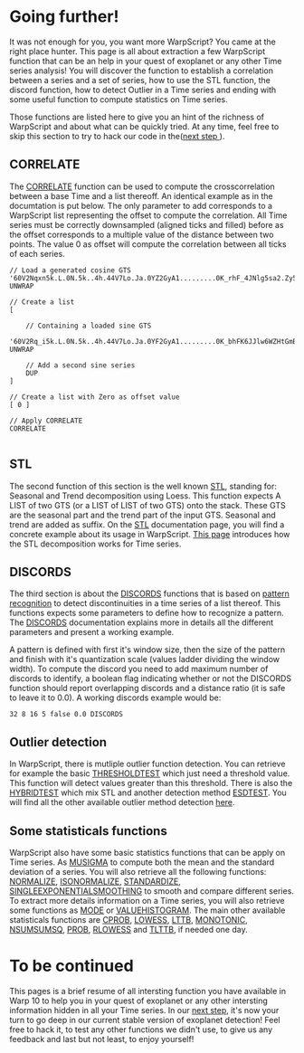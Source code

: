 # Going further!

It was not enough for you, you want more WarpScript? You came at the right place hunter. This page is all about extraction a few WarpScript function that can be an help in your quest of exoplanet or any other Time series analysis! You will discover the function to establish a correlation between a series and a set of series, how to use the STL function, the discord function, how to detect Outlier in a Time series and ending with some useful function to compute statistics on Time series. 

Those functions are listed here to give you an hint of the richness of WarpScript and about what can be quickly tried. At any time, feel free to skip this section to try to hack our code in the([next step ](/step-7-Strong-enough-to-break-our-code)).

## CORRELATE

The [CORRELATE](http://10.3.141.1:8082/reference/functions/function_CORRELATE/) function can be used to compute the crosscorrelation between a base Time and a list thereoff. An identical example as in the documtation is put below. The only parameter to add corresponds to a WarpScript list representing the offset to compute the correlation. All Time series must be correctly downsampled (aligned ticks and filled) before as the offset corresponds to a multiple value of the distance between two points. The value 0 as offset will compute the correlation between all ticks of each series.

```
// Load a generated cosine GTS
'60V2Nqxn5k.L.0N.5k..4h.44V7Lo.Ja.0YZ2GyA1.........0K_rhF_4JNlg5sa2.Zy53d4mxslpgsic2ZYcsMb3WJAE5H4INH0L887cg919CtINj.HNRJQsXDuTXVaM8mIFFGFPseA1.V7idXYccLFixvMftrSzbfCvjAvjbDTSvbTRu13_jhJmjtdpWfqnfzHbzlypPZzreg4QQWHByjEb4dxZGuvE2heeuMHEK_OxxnnJFe5t2u9YkEHUxoPDPJQJXbOWsQble6h6S7ufXa8JY8qvNbiQyA4A3ykYS6YlIJsPDnHZ.PqqjFbBpDH7v6UcivB0I7q59N4HWRZUG65tU48mAxufVmjWfMNclquYCxFGUHp4ETbLRAZOlUIdgzdWzFZvcaduvnQm3SMlyMMfVF9HOjnyVK9t3aMnbO_O15O0JrUZnKKo1ExNzyzBFr6m_tcBR6cmDGdfc4Gkrj1UHccm5qnDw9Jcui8IFc1maepMCCPkqHpoGxoQ6dF9qKmvCDYgEMLYU64LJORNSP8qpNtAdt0h22lhXxuRyE7iqBSBfJ9JXPg82bmoi0LaezaDWuR0GHRbGawKkCof2JgkUR8k3xi4PKCH6r3_9shYsz.bUhVJptwy5EwCrazGZf3XQY6YIv6ldUjvcroEpHcxzqUPDG7_AH5Wni.YKpGXUt0iDjCToyCnyVfniHptRdVQfnF7pb3ZtU9dX7CBotxTERBo.ClKsqrmxTXfIssehpgxR1rLheHM4yVuiz4rLmP_JgvbYxXrtIIWW57BLzEz0CMGwZ9Hhfc2dvnmShyzw0ebJcYGZmxngVVxCNvya5Ie.Pdl_rRqplvugSlwGexVF1rQKzERXiUk6F6ThAVzSo6F5eTfr2T2wCSK2O_YYVOhZJc7f5f8Xh2jw1_KTu_KVKKF1KtQKdlYoB.XfCoGFbKpk2ibLc_w4bdkSFmPvp_ryqyk6cOji6ntfyk8MT9EHOK8H6eveyvwu8PP5jVU7YcklfkXN2tUbrry1kTWrFrrNDsKZWe96A8O4dDnAu.kaUwe2Vg.PV1zfExkNgr.9J3pltMdxc02dSzLEJpzB5.qJMMVhgmww.D_.QLh0TMFuoiwv0TojC9RMuNbPRMp25p_u9hO1j5T1QWUlRnSh.xAx_FEGx.J2mCt8.bN8yxm.FfPJ2XCNr67YL6.x3nk6f3zGggBx1EiwXDm2PVkp.h1w2V5XjSVAGzVo0cYqx1JIvE0y7xfsPH8u67tmtc2D1eG0oQdi.u1lE.C6t4VEGaRw07WrVCohhpBAw1h7Ae3uFWhe0H4RqH48fUO5Zzfm0H8EiH49by1td4zT.xEkO35Zw0obe6iOCo1lRF8AnsNZZOyNq3ByGsCZHC5wiH675RUJo_vt7R_PIZTIwVig8ba_0RyuEdBuy72wcGt7TVPgbrk2E3TF_gt5Zjll0JYp6Z.zCG8ATK7gZzHcQHMfNKH2mCSFKTKooZjFzR020bXY78xDGd6UXtwWEFt5Zlxc1ZTzXYdBMMoSHzKaFOuDPmBTIZ9HrsvDGrkx2ZWbk2dABWJFZCHg3tsTVI4a9dDPBsDkGb3T1BodFQe4m9BgwZCGw3tltVbEFv2LnntbyKwp0wxwkzPtdAM8xD_vn3gjbB2qQuMbK60HRVxpvdU2y8KfieLaUpGngEVwrEXBQEfT4_aTdta2raNTn2j8O5t5g_tugcInLpM6Lac6pCsBpLRouERIP2LFx6qLCiv2iQz3gYD2twDLOoU.RMT6OqgYndi3OjB4nuRmnDcfbhs8bicnbr7CbzmAvVGxvl2bqYJzOHxPkjnXntrXk2spZQw8neyj1jkvqgBUgPn6gSKQgUnVxt7bn46DU8Dx34m.zlHRbYwJoc0lwcPWTM9LczcnDHduCtoNyYf_.rjuIcjcxPd7m.E9CRX3J3ekv9s7KCIwVDRomWM754JjOVzeYE.dIp7mmKxIRk_DFLKP.RovtWVt1aFSv4Q2vmA.8m_8vCGgC5YJjPnGeWWNBs_npJfBqeIUbvnTRmTJLDJpfYiJwrwsO6w9tzsmvV7vvVGhrW_rR7oOmhwYbjY5MDsX0ToZvSlKzvXwdr5amiTTJRzR8sItJc6PZqWvRarIRdNkLzNeotgcxQ0GrBoziPmsL6Nvoj7mvMVvrEnziWAbR3nqsDpOkbvnC6SDQTuRnSx3XveSyr4ZrRczKRvUKRCzpskswVbjlARiifDOVSuTTlIrvg3MrOWzHRVteqPyov54azOuwAcfj.I12LjQ3vjj1AsduWsWLp6h4e9ATCJ24Lgt0wni8uOsXEMiVNb5UsIiDuSv2DPY_M21zBtbiJLcDPY_bnDxVdbiOuPtaifydLLOynuEBylzt3BJt3Fs..0QF0G3.' UNWRAP

// Create a list
[

	// Containing a loaded sine GTS
	'60V2Rq_i5k.L.0N.5k..4h.44V7Lo.Ja.0YF2GyA1.........0K_bhFK6JJlw6WZHtGmBJMAxyDc59NgDAYdmNy9MmGP4P5YNF2cXD8s.B85wOrIVWD5XddVdfdl8.jL4pptT31.c711kHcV.XDcT1ZoYbrRBziv_yUqQpvvzqSwnrUvp_PQ1qP3XAIXWQuHdPXPLGHtVZM6u.bSmfH8yGZ7sL9ihmkvJWLONxEUNezEYuTiXOiRV5HrwblSGgz06dJoYOdvx3lH53vZyhK_J1CvmAYpN3_H.UzMYm_bnEHg5xrncrC.Lfs9ytXSdsUoZm6d91Rmo2pGRDgj_wGVfIXLhULTOi0za_gqibkpW3dsbn4yiX0F6Jj0osvOlX1hDLYkLxfKJ1prUYt4wbLvKbvwMeV5_K8pE145s.BxiBwOlbT._MQypUaLCw0ef7Q5ypvT.tFdTrf7IP2Rc3TLaNEESlx1eYXxQuqGw_lFDMhDxkAHuR1rLx7YxehTVpJKitRQ93j.mfKhUhuCHw.9gbmAJesfkDuSv9EkMgzKeEsdqorUfO80XfgME1XwQ7MoCo1QlyxvV0Fzh56tqN5SkA_WZRNCcLcVMGyVvPfCgN1rQ8GWPNj1F1uJGmTjDzMAX1CSp_.N3Veo0MheXCI_jZ2OFLLMxAiP.5uL6JVNioXKu.n0MUahiRT.YdG3tnMLNMSD_XfwhlKUJmmj6Qlxt3Id8LqZeK5zgs.QueGfuji1oIzfF9Xyoo6ZdwGznsFEIRSH6uMpOO.wji_YVPXSkPxPDVRTs2cQED0tEBivkp3CNV6cfcB0P8PFKooKAwGF4II7X1ewl7VebopZCkEipt.p1DcWcQu_VW3jUk2XEdQ23Fx2kFX6T1SOLrJL.5GMa9.H3CFRJqS0MvkKx8PEmGOUtt.d3ZM84abzN47ipiGO2qj.X9COm68icSDPqVLfXA8wy5D8BzBUH1P7kDHE4iV6.rCamDHE7D4F2HMT2yPKPkdnTxp78ddz8Mar.ydtdi8IfxWnthxFtOofBPbCTwEhoyAlQBpCoFUHTb7.5flqQvR9M3DJa9BEfrh84AtujInMYK.IsSCpDcnOXC4hAWhPd5zmsdh1VssVzHaEfdooaqVpWbDVG5YgDTh1NCSdstOWuGxTjKnSIvFBsiNwLBfpX8CjbayDms49JdrTBmPxJWbhwLZ4.FYpIQPSpym0adnT2KnwKWbd0ZMECx_rZL9h6TR4LH0x7jSiXpKLBZqvTa5fvOVCSeP26EaPj0gvMNOlq9iY3FPpqU7OsZU7.LwwNupX3B9qlPanfe8_A0bQvnA.9FYktDw5_RXMOXSBIsd4ZbvU3IPC4GqTu_vJ_Tc2eaiC6D.JldHeqf2yitDd7vQnzcySZEufxSaYMJcofjf9Hzzr.roMCPKWS_r8hROzmjUvtMtBsnECQuAz6slzBtUw2buwxaotiTKPq2ESGb0hMAXyirVafcdSKvPnQJjs6sBsWtORSyLRHzMRMyIiTUUgFtmLGjWf8UrL3DrL4ROfAKepdwzPv9PSOf5qjKbEOxaYJigyp9T0FyT2nMEnBSaRoHnxFEEakzEs4qTHkTTKFyTrkSaBopnvg9nUsrxN18vG1QvldUg8OjNMlnNRpnOWoPnCnamMpamWvpVMxicT8qWZzoE4J5Ti40HU0AbZfkIeoOyXbC36XiZ6hxKSJX94uCAZIw6HNdbNpU8lr3PmShrHNfUcw7c.u9Zb_k7QdLJf72BuwaEzO9H9TV6_2CNEwf08t9HGuVkmZ3wAyLLYPGZ5Kt6yNOKclm3ZowtcTFVOPDWht9MpSDK2BqQnvaeKf7qrcfnCssnyN5Hou_DbColbDRdbE40bEgjTGUNmji09ywBWrXEwD2SFgzvlXATFHdtAybXMTJIr_xyt8raADwtWQnvADKxH9zgH2LxT5y9t_qebUTfQhutb6VEwy2SnCpgMmEhGjCTxvMOfaURzqVLgb_ESDESgNnrmM9n6OEafHzjcbfTIxLwgmQk6biASpjw_TOw3d7wyn.xVjk.CpMm16lvwVrNRkGtmIkZqKxkDqIE3Om2VbCFZ4xWlRb2RCjZ60IZSG47gjz_.Q3b1jO8FSsOXPIZcD.R4DHvAZX94kjDFJ5TEGW8wM60rXvNvkMbc90RkDgs9kIbWy0B3Om2Vf8bAt9RGrW9nXY0iHJcmp2Ob5y1Boxk2ddwOr9SwQz5ylaUcTHVs0koUIw_iorENImQwQn55b0SYAJmeOymLkYDkOvPtrBzbBpul2_cqZitjsTstu5gVrnLGYYflONpd5CSbL5h5RnoGtegBhTdggDOu8_ng3UrxrVLGjoE6J0iEl3D...Lo.JG..' UNWRAP

	// Add a second sine series
	DUP
]

// Create a list with Zero as offset value 
[ 0 ]

// Apply CORRELATE
CORRELATE
 
```

## STL

The second function of this section is the well known [STL](http://10.3.141.1:8082/reference/functions/function_STL/), standing for: Seasonal and Trend decomposition using Loess. This function expects A LIST of two GTS (or a LIST of LIST of two GTS) onto the stack. These GTS are the seasonal part and the trend part of the input GTS. Seasonal and trend are added as suffix. On the [STL](http://10.3.141.1:8082/reference/functions/function_STL/) documentation page, you will find a concrete example about its usage in WarpScript. [This page](https://www.otexts.org/fpp/6/5) introduces how the STL decomposition works for Time series.

## DISCORDS

The third section is about the [DISCORDS](http://10.3.141.1:8082/reference/functions/function_DISCORDS/) functions that is based on [pattern recognition](https://en.wikipedia.org/wiki/Pattern_recognition) to detect discontinuities in a time series of a list thereof. This functions expects some parameters to define how to recognize a pattern. The [DISCORDS](http://10.3.141.1:8082/reference/functions/function_DISCORDS/) documentation explains more in details all the different parameters and present a working example. 

A pattern is defined with first it's window size, then the size of the pattern and finish with it's quantization scale (values ladder dividing the window width). To compute the discord you need to add maximum number of discords to identify, a boolean flag indicating whether or not the DISCORDS function should report overlapping discords and a distance ratio (it is safe to leave it to 0.0). A working discords example would be:

```
32 8 16 5 false 0.0 DISCORDS
```

## Outlier detection

In WarpScript, there is mutliple outlier function detection. You can retrieve for example the basic [THRESHOLDTEST](http://10.3.141.1:8082/reference/functions/function_THRESHOLDTEST/) which just need a threshold value. This function will detect values greater than this threshold. There is also the [HYBRIDTEST](http://10.3.141.1:8082/reference/functions/function_HYBRIDTEST/) which mix STL and another detection method [ESDTEST](http://10.3.141.1:8082/reference/functions/function_ESDTEST/). You will find all the other available outlier method detection [here](http://10.3.141.1:8082/reference/reference/#outlier-detection).

## Some statisticals functions

WarpScript also have some basic statistics functions that can be apply on Time series. As [MUSIGMA](http://10.3.141.1:8082/reference/functions/function_MUSIGMA/) to compute both the mean and the standard deviation of a series. You will also retrieve all the following functions: [NORMALIZE](http://10.3.141.1:8082/reference/functions/function_NORMALIZE/#sidebar), [ISONORMALIZE](http://10.3.141.1:8082/reference/functions/function_ISONORMALIZE/), [STANDARDIZE](http://10.3.141.1:8082/reference/functions/function_STANDARDIZE/), [SINGLEEXPONENTIALSMOOTHING](http://10.3.141.1:8082/reference/functions/function_SINGLEEXPONENTIALSMOOTHING/) to smooth and compare different series. To extract more details information on a Time series, you will also retrieve some functions as [MODE](http://10.3.141.1:8082/reference/functions/function_MODE/) or [VALUEHISTOGRAM](http://10.3.141.1:8082/reference/functions/function_VALUEHISTOGRAM/). The main other available statisticals functions are [CPROB](http://10.3.141.1:8082/reference/functions/function_CPROB/), [LOWESS](http://10.3.141.1:8082/reference/functions/function_LOWESS/), [LTTB](http://10.3.141.1:8082/reference/functions/function_LTTB), [MONOTONIC](http://10.3.141.1:8082/reference/functions/function_MONOTONIC/), [NSUMSUMSQ](http://10.3.141.1:8082/reference/functions/function_NSUMSUMSQ/), [PROB](http://10.3.141.1:8082/reference/functions/function_PROB/), [RLOWESS](http://10.3.141.1:8082/reference/functions/function_RLOWESS/) and [TLTTB](http://10.3.141.1:8082/reference/functions/function_TLTTB/), if needed one day.

# To be continued

This pages is a brief resume of all intersting function you have available in Warp 10 to help you in your quest of exoplanet or any other intersting information hidden in all your Time series. In our [next step](/step-7-Strong-enough-to-break-our-code/README.md), it's now your turn to go deep in our current stable version of exoplanet detection! Feel free to hack it, to test any other functions we didn't use, to give us any feedback and last but not least, to enjoy yourself!